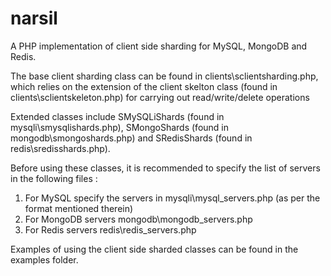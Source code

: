 narsil
======

A PHP implementation of client side sharding for MySQL, MongoDB and Redis. 

The base client sharding class can be found in clients\sclientsharding.php, which relies on the extension of the client skelton class (found in clients\sclientskeleton.php) for carrying out read/write/delete operations

Extended classes include SMySQLiShards (found in mysqli\smysqlishards.php), SMongoShards (found in mongodb\smongoshards.php) and SRedisShards (found in redis\sredisshards.php).

Before using these classes, it is recommended to specify the list of servers in the following files : 

1. For MySQL specify the servers in mysqli\mysql_servers.php (as per the format mentioned therein)
2. For MongoDB servers mongodb\mongodb_servers.php
3. For Redis servers redis\redis_servers.php

Examples of using the client side sharded classes can be found in the examples folder.
